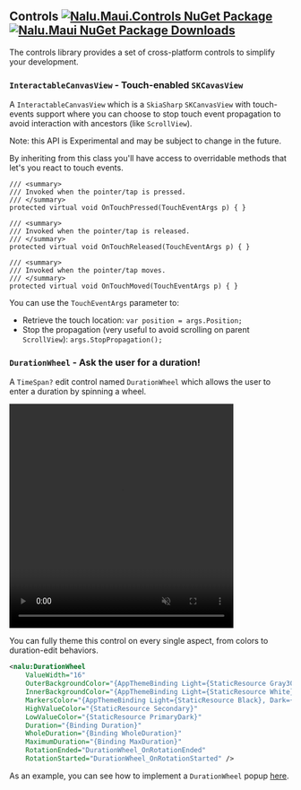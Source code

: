## Controls [![Nalu.Maui.Controls NuGet Package](https://img.shields.io/nuget/v/Nalu.Maui.Controls.svg)](https://www.nuget.org/packages/Nalu.Maui.Controls/) [![Nalu.Maui NuGet Package Downloads](https://img.shields.io/nuget/dt/Nalu.Maui.Controls)](https://www.nuget.org/packages/Nalu.Maui.Controls/)

The controls library provides a set of cross-platform controls to simplify your development.

### `InteractableCanvasView` - Touch-enabled `SKCavasView`

A `InteractableCanvasView` which is a `SkiaSharp` `SKCanvasView` with touch-events support where you can choose to stop touch event propagation to avoid interaction with ancestors (like `ScrollView`).

Note: this API is Experimental and may be subject to change in the future.

By inheriting from this class you'll have access to overridable methods that let's you react to touch events.

```
/// <summary>
/// Invoked when the pointer/tap is pressed.
/// </summary>
protected virtual void OnTouchPressed(TouchEventArgs p) { }

/// <summary>
/// Invoked when the pointer/tap is released.
/// </summary>
protected virtual void OnTouchReleased(TouchEventArgs p) { }

/// <summary>
/// Invoked when the pointer/tap moves.
/// </summary>
protected virtual void OnTouchMoved(TouchEventArgs p) { }
```

You can use the `TouchEventArgs` parameter to:
- Retrieve the touch location: `var position = args.Position;`
- Stop the propagation (very useful to avoid scrolling on parent `ScrollView`): `args.StopPropagation();`

### `DurationWheel` - Ask the user for a duration!

A `TimeSpan?` edit control named `DurationWheel` which allows the user to enter a duration by spinning a wheel.

<video width="400" height="400" autoplay loop muted playsinline controls>
  <source src="https://github.com/user-attachments/assets/921dc279-f5ee-4da5-87d5-8b947df29a16" type="video/mp4">
  Your browser does not support the video tag.
</video>

You can fully theme this control on every single aspect, from colors to duration-edit behaviors.

```xml
<nalu:DurationWheel
    ValueWidth="16"
    OuterBackgroundColor="{AppThemeBinding Light={StaticResource Gray300}, Dark={StaticResource Gray950}}"
    InnerBackgroundColor="{AppThemeBinding Light={StaticResource White}, Dark={StaticResource Gray750}}"
    MarkersColor="{AppThemeBinding Light={StaticResource Black}, Dark={StaticResource Gray300}}"
    HighValueColor="{StaticResource Secondary}"
    LowValueColor="{StaticResource PrimaryDark}"
    Duration="{Binding Duration}"
    WholeDuration="{Binding WholeDuration}"
    MaximumDuration="{Binding MaxDuration}"
    RotationEnded="DurationWheel_OnRotationEnded"
    RotationStarted="DurationWheel_OnRotationStarted" />
```

As an example, you can see how to implement a `DurationWheel` popup [here](https://github.com/nalu-development/nalu/blob/main/Samples/Nalu.Maui.Weather/Popups/DurationEditPopup.xaml.cs).
